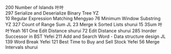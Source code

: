 200	Number of Islands								叶叶	
297	Serialize and Deserialize Binary Tree    		YZ		
10	Regular Expression Matching	 					Mengyao
76	Minimum Window Substring						YZ
327	Count of Range Sum 								JL
23	Merge k Sorted Lists							shurui
15	3Sum											叶叶Yeah
161	One Edit Distance 								shurui
72	Edit Distance									shurui
285	Inorder Successor in BST 						Yefei
211	Add and Search Word - Data structure design  	JL
139	Word Break 										Yefei
121	Best Time to Buy and Sell Stock 				Yefei
56	Merge Intervals 								shurui

